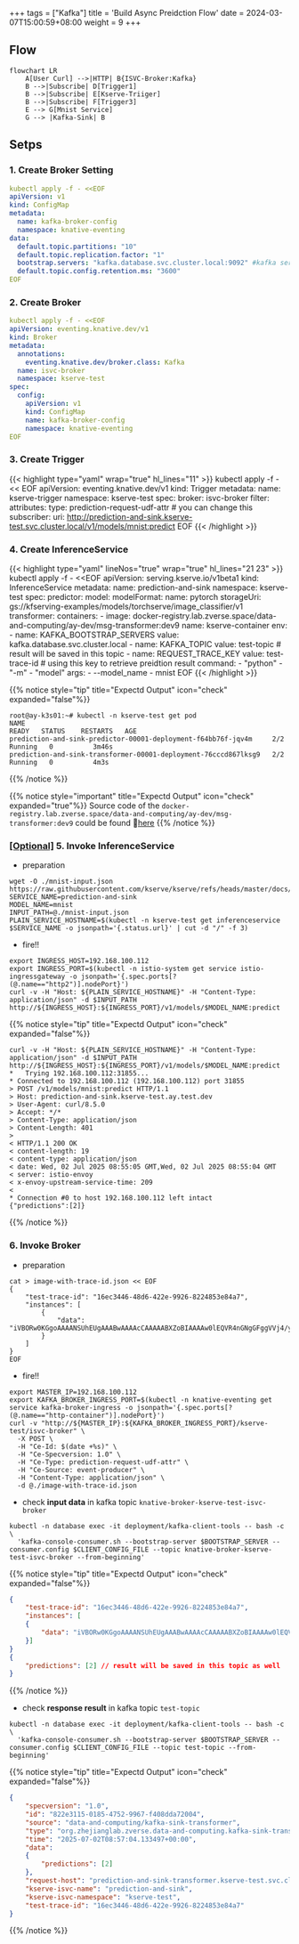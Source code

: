 +++
tags = ["Kafka"]
title = 'Build Async Preidction Flow'
date = 2024-03-07T15:00:59+08:00
weight = 9
+++

## Flow
```mermaid
flowchart LR
    A[User Curl] -->|HTTP| B{ISVC-Broker:Kafka}
    B -->|Subscribe| D[Trigger1]
    B -->|Subscribe| E[Kserve-Triiger]
    B -->|Subscribe| F[Trigger3]
    E --> G[Mnist Service]
    G --> |Kafka-Sink| B
```

## Setps

### 1. Create Broker Setting
```yaml
kubectl apply -f - <<EOF
apiVersion: v1
kind: ConfigMap
metadata:
  name: kafka-broker-config
  namespace: knative-eventing
data:
  default.topic.partitions: "10"
  default.topic.replication.factor: "1"
  bootstrap.servers: "kafka.database.svc.cluster.local:9092" #kafka service address
  default.topic.config.retention.ms: "3600"
EOF
```

### 2. Create Broker
```yaml
kubectl apply -f - <<EOF
apiVersion: eventing.knative.dev/v1
kind: Broker
metadata:
  annotations:
    eventing.knative.dev/broker.class: Kafka
  name: isvc-broker
  namespace: kserve-test
spec:
  config:
    apiVersion: v1
    kind: ConfigMap
    name: kafka-broker-config
    namespace: knative-eventing
EOF
```

### 3. Create Trigger
{{< highlight type="yaml"  wrap="true" hl_lines="11"  >}}
kubectl apply -f - << EOF
apiVersion: eventing.knative.dev/v1
kind: Trigger
metadata:
  name: kserve-trigger
  namespace: kserve-test
spec:
  broker: isvc-broker
  filter:
    attributes:
      type: prediction-request-udf-attr # you can change this
  subscriber:
    uri: http://prediction-and-sink.kserve-test.svc.cluster.local/v1/models/mnist:predict
EOF
{{< /highlight >}}

### 4. Create InferenceService
{{< highlight type="yaml"  lineNos="true" wrap="true" hl_lines="21 23"  >}}
kubectl apply -f - <<EOF
apiVersion: serving.kserve.io/v1beta1
kind: InferenceService
metadata:
  name: prediction-and-sink
  namespace: kserve-test
spec:
  predictor:
    model:
      modelFormat:
        name: pytorch
      storageUri: gs://kfserving-examples/models/torchserve/image_classifier/v1
  transformer:
    containers:
      - image: docker-registry.lab.zverse.space/data-and-computing/ay-dev/msg-transformer:dev9
        name: kserve-container
        env:
        - name: KAFKA_BOOTSTRAP_SERVERS
          value: kafka.database.svc.cluster.local
        - name: KAFKA_TOPIC
          value: test-topic # result will be saved in this topic
        - name: REQUEST_TRACE_KEY
          value: test-trace-id # using this key to retrieve preidtion result
        command:
          - "python"
          - "-m"
          - "model"
        args:
          - --model_name
          - mnist
EOF
{{< /highlight >}}

{{% notice style="tip" title="Expectd Output" icon="check" expanded="false"%}}
```plaintext
root@ay-k3s01:~# kubectl -n kserve-test get pod
NAME                                                              READY   STATUS    RESTARTS   AGE
prediction-and-sink-predictor-00001-deployment-f64bb76f-jqv4m     2/2     Running   0          3m46s
prediction-and-sink-transformer-00001-deployment-76cccd867lksg9   2/2     Running   0          4m3s
```
{{% /notice %}}

{{% notice style="important" title="Expectd Output" icon="check" expanded="true"%}}
Source code of the  `docker-registry.lab.zverse.space/data-and-computing/ay-dev/msg-transformer:dev9` could be found 🔗[here](/Kubernetes/Serverless/kserve/serving/predictive/first_custom_transformer.md)
{{% /notice %}}


### [[Optional]]() 5. Invoke InferenceService 
- preparation
```shell
wget -O ./mnist-input.json https://raw.githubusercontent.com/kserve/kserve/refs/heads/master/docs/samples/v1beta1/torchserve/v1/imgconv/input.json
SERVICE_NAME=prediction-and-sink
MODEL_NAME=mnist
INPUT_PATH=@./mnist-input.json
PLAIN_SERVICE_HOSTNAME=$(kubectl -n kserve-test get inferenceservice $SERVICE_NAME -o jsonpath='{.status.url}' | cut -d "/" -f 3)
```
- fire!!
```shell
export INGRESS_HOST=192.168.100.112
export INGRESS_PORT=$(kubectl -n istio-system get service istio-ingressgateway -o jsonpath='{.spec.ports[?(@.name=="http2")].nodePort}')
curl -v -H "Host: ${PLAIN_SERVICE_HOSTNAME}" -H "Content-Type: application/json" -d $INPUT_PATH http://${INGRESS_HOST}:${INGRESS_PORT}/v1/models/$MODEL_NAME:predict
```

{{% notice style="tip" title="Expectd Output" icon="check" expanded="false"%}}
```plaintext
curl -v -H "Host: ${PLAIN_SERVICE_HOSTNAME}" -H "Content-Type: application/json" -d $INPUT_PATH http://${INGRESS_HOST}:${INGRESS_PORT}/v1/models/$MODEL_NAME:predict
*   Trying 192.168.100.112:31855...
* Connected to 192.168.100.112 (192.168.100.112) port 31855
> POST /v1/models/mnist:predict HTTP/1.1
> Host: prediction-and-sink.kserve-test.ay.test.dev
> User-Agent: curl/8.5.0
> Accept: */*
> Content-Type: application/json
> Content-Length: 401
> 
< HTTP/1.1 200 OK
< content-length: 19
< content-type: application/json
< date: Wed, 02 Jul 2025 08:55:05 GMT,Wed, 02 Jul 2025 08:55:04 GMT
< server: istio-envoy
< x-envoy-upstream-service-time: 209
< 
* Connection #0 to host 192.168.100.112 left intact
{"predictions":[2]}
```
{{% /notice %}}



### 6. Invoke Broker
- preparation
```shell
cat > image-with-trace-id.json << EOF
{
    "test-trace-id": "16ec3446-48d6-422e-9926-8224853e84a7",
    "instances": [
        {
            "data": "iVBORw0KGgoAAAANSUhEUgAAABwAAAAcCAAAAABXZoBIAAAAw0lEQVR4nGNgGFggVVj4/y8Q2GOR83n+58/fP0DwcSqmpNN7oOTJw6f+/H2pjUU2JCSEk0EWqN0cl828e/FIxvz9/9cCh1zS5z9/G9mwyzl/+PNnKQ45nyNAr9ThMHQ/UG4tDofuB4bQIhz6fIBenMWJQ+7Vn7+zeLCbKXv6z59NOPQVgsIcW4QA9YFi6wNQLrKwsBebW/68DJ388Nun5XFocrqvIFH59+XhBAxThTfeB0r+vP/QHbuDCgr2JmOXoSsAAKK7bU3vISS4AAAAAElFTkSuQmCC"
        }
    ]
}
EOF
```
- fire!!
```shell
export MASTER_IP=192.168.100.112
export KAFKA_BROKER_INGRESS_PORT=$(kubectl -n knative-eventing get service kafka-broker-ingress -o jsonpath='{.spec.ports[?(@.name=="http-container")].nodePort}')
curl -v "http://${MASTER_IP}:${KAFKA_BROKER_INGRESS_PORT}/kserve-test/isvc-broker" \
  -X POST \
  -H "Ce-Id: $(date +%s)" \
  -H "Ce-Specversion: 1.0" \
  -H "Ce-Type: prediction-request-udf-attr" \
  -H "Ce-Source: event-producer" \
  -H "Content-Type: application/json" \
  -d @./image-with-trace-id.json 
```

- check **input data** in kafka topic `knative-broker-kserve-test-isvc-broker`
```shell
kubectl -n database exec -it deployment/kafka-client-tools -- bash -c \
  'kafka-console-consumer.sh --bootstrap-server $BOOTSTRAP_SERVER --consumer.config $CLIENT_CONFIG_FILE --topic knative-broker-kserve-test-isvc-broker --from-beginning'
```

{{% notice style="tip" title="Expectd Output" icon="check" expanded="false"%}}
```json
{
    "test-trace-id": "16ec3446-48d6-422e-9926-8224853e84a7",
    "instances": [
    {
        "data": "iVBORw0KGgoAAAANSUhEUgAAABwAAAAcCAAAAABXZoBIAAAAw0lEQVR4nGNgGFggVVj4/y8Q2GOR83n+58/fP0DwcSqmpNN7oOTJw6f+/H2pjUU2JCSEk0EWqN0cl828e/FIxvz9/9cCh1zS5z9/G9mwyzl/+PNnKQ45nyNAr9ThMHQ/UG4tDofuB4bQIhz6fIBenMWJQ+7Vn7+zeLCbKXv6z59NOPQVgsIcW4QA9YFi6wNQLrKwsBebW/68DJ388Nun5XFocrqvIFH59+XhBAxThTfeB0r+vP/QHbuDCgr2JmOXoSsAAKK7bU3vISS4AAAAAElFTkSuQmCC"
    }]
}
{
    "predictions": [2] // result will be saved in this topic as well
}
```
{{% /notice %}}

- check **response result** in kafka topic `test-topic`
```shell
kubectl -n database exec -it deployment/kafka-client-tools -- bash -c \
  'kafka-console-consumer.sh --bootstrap-server $BOOTSTRAP_SERVER --consumer.config $CLIENT_CONFIG_FILE --topic test-topic --from-beginning'
```

{{% notice style="tip" title="Expectd Output" icon="check" expanded="false"%}}
```json
{
    "specversion": "1.0",
    "id": "822e3115-0185-4752-9967-f408dda72004",
    "source": "data-and-computing/kafka-sink-transformer",
    "type": "org.zhejianglab.zverse.data-and-computing.kafka-sink-transformer",
    "time": "2025-07-02T08:57:04.133497+00:00",
    "data":
    {
        "predictions": [2]
    },
    "request-host": "prediction-and-sink-transformer.kserve-test.svc.cluster.local",
    "kserve-isvc-name": "prediction-and-sink",
    "kserve-isvc-namespace": "kserve-test",
    "test-trace-id": "16ec3446-48d6-422e-9926-8224853e84a7"
}
```
{{% /notice %}}